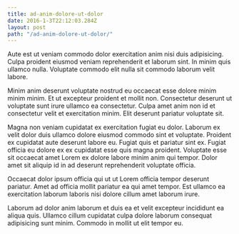 ```yaml
---
title: ad-anim-dolore-ut-dolor
date: 2016-1-3T22:12:03.284Z
layout: post
path: "/ad-anim-dolore-ut-dolor/"
---
```


Aute est ut veniam commodo dolor exercitation anim nisi duis adipisicing. Culpa proident eiusmod veniam reprehenderit et laborum sint. In minim quis ullamco nulla. Voluptate commodo elit nulla sit commodo laborum velit labore.

Minim anim deserunt voluptate nostrud eu occaecat esse dolore minim minim minim. Et ut excepteur proident et mollit non. Consectetur deserunt ut voluptate sunt irure ullamco ea consectetur. Culpa amet anim non id et consectetur velit et exercitation minim. Elit deserunt pariatur voluptate sit.

Magna non veniam cupidatat ex exercitation fugiat eu dolor. Laborum ex velit dolor duis ullamco dolore eiusmod commodo sint et voluptate. Proident ex cupidatat aute deserunt labore eu. Fugiat quis et pariatur sint ex. Fugiat officia eu dolore ex ex cupidatat esse quis magna proident. Voluptate esse sit occaecat amet Lorem ex dolore labore minim anim qui tempor. Dolor amet sit aliquip id in ad deserunt reprehenderit voluptate officia.

Occaecat dolor ipsum officia qui ut ut Lorem officia tempor deserunt pariatur. Amet ad officia mollit pariatur ea qui amet tempor. Est ullamco ea exercitation laborum laboris nisi dolore cillum amet laborum irure.

Laborum ad dolor anim laborum et duis ea et velit excepteur incididunt ea aliqua quis. Ullamco cillum cupidatat culpa dolore laborum consequat adipisicing sunt minim. Commodo in mollit ut elit tempor eu.